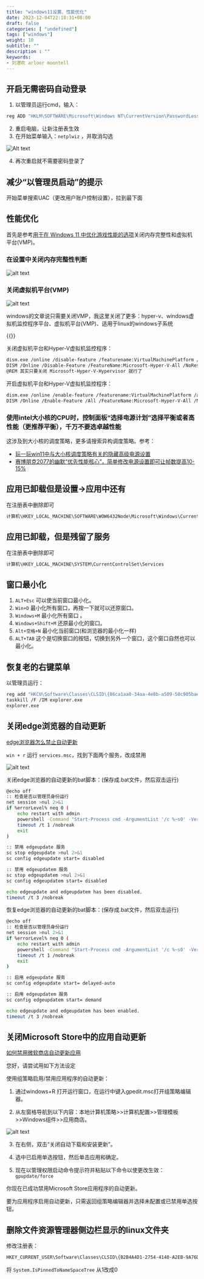 ```yaml
---
title: "windows11设置、性能优化"
date: 2023-12-04T22:18:31+08:00
draft: false
categories: [ "undefined"]
tags: ["windows"]
weight: 10
subtitle: ""
description : ""
keywords:
- 刘港欢 arloor moontell
---
```


## 开启无需密码自动登录

1. 以管理员运行cmd，输入：

```bash
reg ADD "HKLM\SOFTWARE\Microsoft\Windows NT\CurrentVersion\PasswordLess\Device" /v DevicePasswordLessBuildVersion /t REG_DWORD /d 0 /f
```

2. 重启电脑，让新注册表生效
3. 在开始菜单输入：`netplwiz` ，并取消勾选

![Alt text](/img/cancel-password-login-for-windows11.png)

4. 再次重启就不需要密码登录了


## 减少“以管理员启动”的提示

开始菜单搜索UAC（更改用户账户控制设置），拉到最下面

## 性能优化

首先是参考[用于在 Windows 11 中优化游戏性能的选项](https://prod.support.services.microsoft.com/zh-cn/windows/%E7%94%A8%E4%BA%8E%E5%9C%A8-windows-11-%E4%B8%AD%E4%BC%98%E5%8C%96%E6%B8%B8%E6%88%8F%E6%80%A7%E8%83%BD%E7%9A%84%E9%80%89%E9%A1%B9-a255f612-2949-4373-a566-ff6f3f474613)关闭内存完整性和虚拟机平台(VMP)。

### 在设置中关闭内存完整性判断

![alt text](/img/window11-mem-wanzhengxing-protection.png)

### 关闭虚拟机平台(VMP)

![alt text](/img/window11-software-and-gongneng.png)

windows的文章说只需要关闭VMP，我这里关闭了更多：hyper-v、windows虚拟机监控程序平台、虚拟机平台(VMP)、适用于linux的windows子系统

{{<imgx src="/img/windows-feature-disable-virt.png" width="400px">}}

关闭虚拟机平台和Hyper-V虚拟机监控程序：

```bash
dism.exe /online /disable-feature /featurename:VirtualMachinePlatform /norestart
DISM /Online /Disable-Feature /FeatureName:Microsoft-Hyper-V-All /NoRestart
@REM 其实只要关闭 Microsoft-Hyper-V-Hypervisor 就行了
```

开启虚拟机平台和Hyper-V虚拟机监控程序：

```bash
dism.exe /online /enable-feature /featurename:VirtualMachinePlatform /all /norestart
DISM /Online /Enable-Feature /All /FeatureName:Microsoft-Hyper-V-All /NoRestart
```
### 使用intel大小核的CPU时，控制面板“选择电源计划”选择平衡或者高性能（更推荐平衡），千万不要选卓越性能

这涉及到大小核的调度策略，更多请搜索异构调度策略。参考：

- [玩一玩win11中与大小核调度策略有关的隐藏高级电源设置](https://nga.178.com/read.php?tid=35222326)
- [赛博朋克2077的幽默“优先性能核心”，简单修改电源设置即可让帧数提高10-15%](https://nga.178.com/read.php?tid=39471892)

## 应用已卸载但是设置->应用中还有

在注册表中删除即可

```go
计算机\HKEY_LOCAL_MACHINE\SOFTWARE\WOW6432Node\Microsoft\Windows\CurrentVersion\Uninstall
```

## 应用已卸载，但是残留了服务

在注册表中删除即可

```bash
计算机\HKEY_LOCAL_MACHINE\SYSTEM\CurrentControlSet\Services
```

## 窗口最小化

1. `ALT+Esc` 可以使当前窗口最小化。
2. `Win+D` 最小化所有窗口，再按一下就可以还原窗口。
3. `Windows+M` 最小化所有窗口 。
4. `Windows+Shift+M` 还原最小化的窗口。
5. `Alt+空格+N` 最小化当前窗口(和浏览器的最小化一样)
6. `ALT+TAB` 这个是切换窗口的按钮，切换到另外一个窗口，这个窗口自然也可以最小化。

## 恢复老的右键菜单

以管理员运行：

```bash
reg add "HKCU\Software\Classes\CLSID\{86ca1aa0-34aa-4e8b-a509-50c905bae2a2}\InprocServer32" /f
taskkill /F /IM explorer.exe
explorer.exe
```

## 关闭edge浏览器的自动更新

[edge浏览器怎么禁止自动更新](https://answers.microsoft.com/zh-hans/microsoftedge/forum/all/edge%E6%B5%8F%E8%A7%88%E5%99%A8%E6%80%8E%E4%B9%88/5644695a-bf34-461e-b3ac-34b663dad965)

`win + r` 运行 `services.msc`，找到下面两个服务，改成禁用

![alt text](/img/services-disable-edge-update.png)

关闭edge浏览器的自动更新的bat脚本：(保存成.bat文件，然后双击运行)

```bash
@echo off
:: 检查是否以管理员身份运行
net session >nul 2>&1
if %errorLevel% neq 0 (
    echo restart with admin    
    powershell -Command "Start-Process cmd -ArgumentList '/c %~s0' -Verb RunAs"
    timeout /t 1 /nobreak
    exit
)

:: 禁用 edgeupdate 服务
sc stop edgeupdate >nul 2>&1
sc config edgeupdate start= disabled

:: 禁用 edgeupdatem 服务
sc stop edgeupdatem >nul 2>&1
sc config edgeupdatem start= disabled

echo edgeupdate and edgeupdatem has been disabled.
timeout /t 3 /nobreak
```

恢复edge浏览器的自动更新的bat脚本：(保存成.bat文件，然后双击运行)

```bash
@echo off
:: 检查是否以管理员身份运行
net session >nul 2>&1
if %errorLevel% neq 0 (
    echo restart with admin    
    powershell -Command "Start-Process cmd -ArgumentList '/c %~s0' -Verb RunAs"
    timeout /t 1 /nobreak
    exit
)

:: 启用 edgeupdate 服务
sc config edgeupdate start= delayed-auto

:: 启用 edgeupdatem 服务
sc config edgeupdatem start= demand

echo edgeupdate and edgeupdatem has been enabled.
timeout /t 3 /nobreak
```

## 关闭Microsoft Store中的应用自动更新

[如何禁用微软商店自动更新应用](https://answers.microsoft.com/zh-hans/windows/forum/all/%E5%A6%82%E4%BD%95%E7%A6%81%E7%94%A8%E5%BE%AE/1fc27709-3665-47f0-bfca-5b0212e22372)

您好，请尝试用如下方法设定

使用组策略启用/禁用应用程序的自动更新：

1. 通过windows+R 打开运行窗口，在运行中键入gpedit.msc打开组策略编辑器。

2. 从左窗格导航到以下内容：本地计算机策略>>计算机配置>>管理模板>>Windows组件>>应用商店。

![alt text](/img/services-disable-microsoft-store-update.png)

3. 在右侧，双击“关闭自动下载和安装更新”。

4. 选中已启用单选按钮，然后单击应用和确定。

5. 现在以管理权限启动命令提示符并粘贴以下命令以使更改生效：`gpupdate/force`

你现在已成功禁用Microsoft Store应用程序的自动更新。

要为应用程序启用自动更新，只需返回组策略编辑器并选择未配置或已禁用单选按钮。

## 删除文件资源管理器侧边栏显示的linux文件夹

修改注册表：

```bash
HKEY_CURRENT_USER\Software\Classes\CLSID\{B2B4A4D1-2754-4140-A2EB-9A76D9D7CDC6}
```

将 `System.IsPinnedToNameSpaceTree` 从1改成0